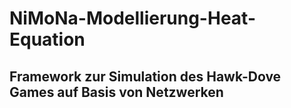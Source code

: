 # NiMoNa-Modellierung-Heat-Equation

## Framework zur Simulation des Hawk-Dove Games auf Basis von Netzwerken
